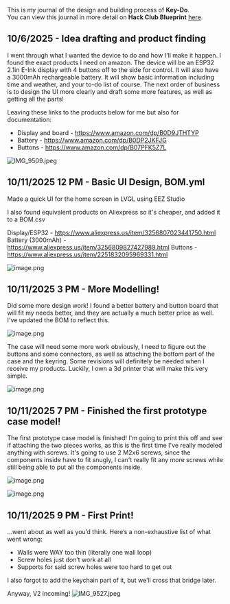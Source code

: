 <!--
  ===================    !!READ THIS NOTICE!!   ====================
  DO NOT edit this file manually. Your changes WILL BE OVERWRITTEN!
  This journal is auto generated and updated by Hack Club Blueprint.
  To edit this file, please edit your journal entries on Blueprint.
  ==================================================================
-->

This is my journal of the design and building process of **Key-Do**.  
You can view this journal in more detail on **Hack Club Blueprint** [here](https://blueprint.hackclub.com/projects/266).


## 10/6/2025 - Idea drafting and product finding  

I went through what I wanted the device to do and how I'll make it happen. I found the exact products I need on amazon.
The device will be an ESP32 2.1in E-Ink display with 4 buttons off to the side for control. It will also have a 3000mAh rechargeable battery. 
It will show basic information including time and weather, and your to-do list of course.
The next order of business is to design the UI more clearly and draft some more features, as well as getting all the parts!

Leaving these links to the products below for me but also for documentation:
- Display and board - https://www.amazon.com/dp/B0D9JTHTYP
- Battery - https://www.amazon.com/dp/B0DP2JKFJG
- Buttons - https://www.amazon.com/dp/B07PFK5Z7L

![IMG_9509.jpeg](https://blueprint.hackclub.com/user-attachments/blobs/redirect/eyJfcmFpbHMiOnsiZGF0YSI6ODI3LCJwdXIiOiJibG9iX2lkIn19--6402b6b493f6d718036973c91b605cbb212d895e/IMG_9509.jpeg)
  

## 10/11/2025 12 PM - Basic UI Design, BOM.yml  

Made a quick UI for the home screen in LVGL using EEZ Studio

I also found equivalent products on Aliexpress so it's cheaper, and added it to a BOM.csv

Display/ESP32 - https://www.aliexpress.us/item/3256807023441750.html
Battery (3000mAh) - https://www.aliexpress.us/item/3256809827427989.html
Buttons - https://www.aliexpress.us/item/2251832095969331.html

![image.png](https://blueprint.hackclub.com/user-attachments/blobs/proxy/eyJfcmFpbHMiOnsiZGF0YSI6MTY1OCwicHVyIjoiYmxvYl9pZCJ9fQ==--72984fddd367dacf7e066f67ff3814257333f1a4/image.png)
  

## 10/11/2025 3 PM - More Modelling!  

Did some more design work! I found a better battery and button board that will fit my needs better, and they are actually a much better price as well. I've updated the BOM to reflect this.

![image.png](https://blueprint.hackclub.com/user-attachments/blobs/proxy/eyJfcmFpbHMiOnsiZGF0YSI6MTY4NCwicHVyIjoiYmxvYl9pZCJ9fQ==--767da229da6ca18122fa2f8d009bab00da03f114/image.png)

The case will need some more work obviously, I need to figure out the buttons and some connectors, as well as attaching the bottom part of the case and the keyring. Some revisions will definitely be needed when I receive my products. Luckily, I own a 3d printer that will make this very simple.

![image.png](https://blueprint.hackclub.com/user-attachments/blobs/proxy/eyJfcmFpbHMiOnsiZGF0YSI6MTY4NiwicHVyIjoiYmxvYl9pZCJ9fQ==--526168d9eb40443480bfa6e703a0715ec8a8ea64/image.png)
  

## 10/11/2025 7 PM - Finished the first prototype case model!  

The first prototype case model is finished! I'm going to print this off and see if attaching the two pieces works, as this is the first time I've really modeled anything with screws. It's going to use 2 M2x6 screws, since the components inside have to fit snugly, I can't really fit any more screws while still being able to put all the components inside.

![image.png](https://blueprint.hackclub.com/user-attachments/blobs/proxy/eyJfcmFpbHMiOnsiZGF0YSI6MTcyMiwicHVyIjoiYmxvYl9pZCJ9fQ==--3cf1cdb78db2a7052ce36abce5db62850b4db9f3/image.png)

![image.png](https://blueprint.hackclub.com/user-attachments/blobs/proxy/eyJfcmFpbHMiOnsiZGF0YSI6MTcyNCwicHVyIjoiYmxvYl9pZCJ9fQ==--df1a01f56e3efbd7a0e06386b94d8e6afe02b47f/image.png)
  

## 10/11/2025 9 PM - First Print!  

…went about as well as you’d think. Here’s a non-exhaustive list of what went wrong:
- Walls were WAY too thin (literally one wall loop)
- Screw holes just don’t work at all
- Supports for said screw holes were too hard to get out

I also forgot to add the keychain part of it, but we’ll cross that bridge later.

Anyway, V2 incoming! 
![IMG_9527.jpeg](https://blueprint.hackclub.com/user-attachments/blobs/proxy/eyJfcmFpbHMiOnsiZGF0YSI6MTczOSwicHVyIjoiYmxvYl9pZCJ9fQ==--e0eac7c5bef68a1f54c85698fbf47de2fba80cf0/IMG_9527.jpeg)  

